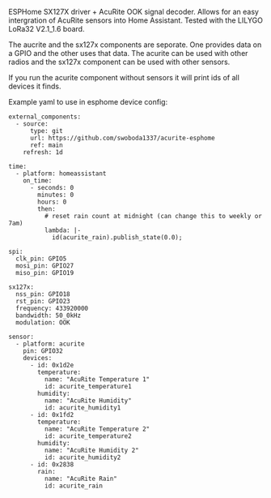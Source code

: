 ESPHome SX127X driver + AcuRite OOK signal decoder. Allows for an easy intergration of AcuRite sensors into Home Assistant. Tested with the LILYGO LoRa32 V2.1_1.6 board.

The aucrite and the sx127x components are seporate. One provides data on a GPIO and the other uses that data. The acurite can be used with other radios and the sx127x component can be used with other sensors. 

If you run the acurite component without sensors it will print ids of all devices it finds. 

Example yaml to use in esphome device config:

    external_components:
      - source:
          type: git
          url: https://github.com/swoboda1337/acurite-esphome
          ref: main
        refresh: 1d
    
    time:
      - platform: homeassistant
        on_time:
          - seconds: 0
            minutes: 0
            hours: 0
            then:
              # reset rain count at midnight (can change this to weekly or 7am)
              lambda: |-
                id(acurite_rain).publish_state(0.0);
    
    spi:
      clk_pin: GPIO5
      mosi_pin: GPIO27
      miso_pin: GPIO19
    
    sx127x:
      nss_pin: GPIO18
      rst_pin: GPIO23
      frequency: 433920000
      bandwidth: 50_0kHz
      modulation: OOK
    
    sensor:
      - platform: acurite
        pin: GPIO32
        devices:
          - id: 0x1d2e
            temperature:
              name: "AcuRite Temperature 1"
              id: acurite_temperature1
            humidity:
              name: "AcuRite Humidity"
              id: acurite_humidity1
          - id: 0x1fd2
            temperature:
              name: "AcuRite Temperature 2"
              id: acurite_temperature2
            humidity:
              name: "AcuRite Humidity 2"
              id: acurite_humidity2
          - id: 0x2838
            rain:
              name: "AcuRite Rain"
              id: acurite_rain

